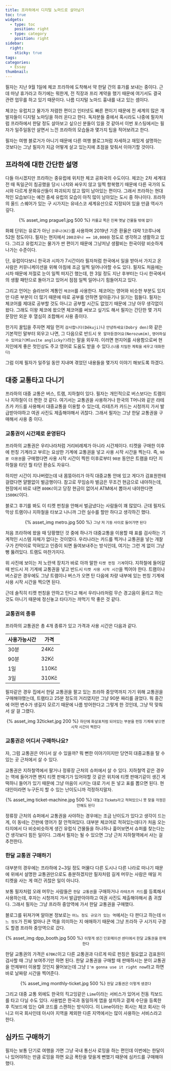 ```yaml
---
title: 프라하에서 디지털 노마드로 살아남기
toc: true
widgets:
  - type: toc
    position: right
  - type: category
    position: right
sidebar:
  right:
    sticky: true
tags:
categories:
  - Essay
thumbnail:
---
```


필자는 지난 9월 1일에 체코 프라하에 도착해서 약 한달 간의 휴가를 보내는 중이다. 근데 마냥 휴가라고 하기에는 뭐한게, 전 직장과 프리 계약을 했기 때문에 여기서도 결국 관련 업무를 하고 있기 때문이다. 나름 디지털 노마드 흉내를 내고 있는 셈이다.

<!-- more -->

체코는 유럽치고 물가가 저렴한 편이고 인터넷도 빠른 편이기 때문에 전 세계의 많은 개발자들이 디지털 노마딩을 하러 온다고 한다. 독자분들 중에서 혹시라도 나중에 필자처럼 프라하에서 한달 정도 살아보고 싶으신 분들이 있을 것 같아서 이번 포스팅에서는 필자가 일주일동안 살면서 느낀 프라하의 모습들과 몇가지 팁을 적어보려고 한다.

필자는 여행 블로거가 아니기 때문에 다른 여행 블로그처럼 자세하고 재밌게 설명하는 것보다는 그냥 필자가 지금 어떻게 살고 있는지에 초점을 맞춰서 이야기할 것이다.

## 프라하에 대한 간단한 설명
다들 아시겠지만 프라하는 중유럽에 위치한 체코 공화국의 수도이다. 체코는 2차 세계대전 때 독일군이 침공했을 당시 나치와 싸우지 않고 일찍 항복했기 때문에 다른 국가의 도시와 다르게 문화유산들이 파괴되지 않고 많이 남아있는 편이다. 그래서 프라하는 현대적인 모습보다는 예전 중세 유럽의 모습이 아직 많이 남아있는 도시 중 하나이다. 프라하의 올드 스퀘어가 있는 구 시가지는 유네스코 세계유산으로 지정되어 있을 만큼 역사가 깊다.

<center>
  {% asset_img prague1.jpg 500 %}
  <small>카를교 쪽은 진짜 옛날 건물들 밖에 없다</small>
  <br>
</center>

화폐 단위는 유로가 아닌 `코루나(Kč)`를 사용하며 2019년 기준 환율은 대략 1코루나에 52원 정도이다. 필자는 현지에서 `200코루나 == 10,000원` 정도로 생각하고 생활하고 있다. 그리고 유럽치고는 물가가 싼 편이기 때문에 그냥저냥 생활비는 한국이랑 비슷하게 나가는 수준이다.

단, 유럽이다보니 한국과 시차가 7시간이라 필자처럼 한국에서 일을 받아서 가지고 온 사람은 커뮤니케이션을 위해 아침에 조금 일찍 일어나야할 수도 있다. 필자도 처음에는 시차 때문에 저절로 눈이 일찍 떠지긴 했는데, 한 3일 정도 지난 후부터는 다시 한국에서의 생활 패턴으로 돌아가고 있어서 점점 일찍 일어나기 힘들어지고 있다.

그리고 언어는 슬라브어 계통인 `체코어`를 사용한다. 체코어는 영어와 비슷한 부분도 있지만 다른 부분이 더 많기 때문에 따로 공부를 안하면 알아듣기나 읽기는 힘들다. 필자는 체코어를 제대로 공부할 것도 아니고 공부할 시간도 없었기 때문에 그냥 아무 생각없이 왔다. 그래도 이왕 체코에 왔으면 체코어를 써보고 싶기도 해서 필자는 간단한 몇 가지 문장만 외운 후 열심히 조합해서 사용 중이다.

한가지 꿀팁을 주자면 제일 먼저 `감사합니다(Děkuji)`나 `안녕하세요(Dobrý den)`와 같은 기본적인 말부터 외우고 나면, 그 다음으로 반드시 `못 알아듣겠어요(Nerozumím)`, `영어하실 수 있어요?(Mluvíte anglicky?)`라는 말을 외우자. 이러면 현지어를 사용함으로써 현지인에게 좋은 첫인상도 주고 영어로 도움도 받을 수 있다.<small>(나름 치밀한 계획을 세우고 대화한다)</small>

그럼 이제 필자가 일주일 동안 지내며 겪었던 내용들을 몇가지 이야기 해보도록 하겠다.

## 대중 교통타고 다니기
프라하의 대중 교통은 버스, 트램, 지하철이 있다. 필자는 개인적으로 버스보다는 트램이나 지하철이 더 편한 것 같다. 여기서는 교통권을 사용하거나 한국의 T머니와 같은 라테츠카 카드를 사용해서 대중교통을 이용할 수 있는데, 라테츠카 카드는 시청까지 가서 발급받아야하고 여권 사진도 제출해야해서 귀찮다. 그래서 필자는 그냥 한달 교통권을 구매해서 사용 중 이다.

### 교통권이 시간제로 운영된다
프라하의 교통권은 우리나라처럼 거리비례제가 아니라 시간제이다. 티켓을 구매한 이후에 펀칭 기계라고 부르는 요상한 기계에 교통권을 넣고 사용 시작 시간을 찍는다. 즉, `90분 이용권`을 구매했다면 사용 시작 시간이 찍힌 이후로부터 `90분` 동안은 트램을 타던 지하철을 타던 뭘 타던 환승도 자유다.

하지만 시간이 지나버렸는데 내 몸뚱아리가 아직 대중교통 안에 있고 게다가 검표원한테 걸렸다면 얄짤없이 벌금행이다. 참고로 무임승차 벌금은 무조건 현금으로 내야하는데, 현장에서 바로 내면 `800Kč`이고 당장 현금이 없어서 ATM에서 뽑아서 내야한다면 `1500Kč`이다.

블로그 후기를 봐도 이 티켓 펀칭을 안해서 벌금냈다는 사람들이 꽤 많았다. 근데 필자도 막상 트램이나 지하철을 타보고 나니까 그런 실수를 할만 하다고 생각하긴 했다.

<center>
  {% asset_img metro.jpg 500 %}
  <small>그냥 저 기둥 사이로 들어가면 된다</small>
  <br>
</center>

처음 프라하에 왔을 때 당황했던 것 중에 하나가 대중교통을 이용할 때 표를 검사하는 기계적인 시스템 자체가 없다는 것이였다. 우리나라는 카드를 찍거나 교통권을 넣는 개찰구가 칸막이로 막혀있고 인증이 되면 들여보내주는 방식인데, 여기는 그런 게 없이 그냥 뻥 뚫려있다. 트램도 마찬가지다.

위 사진에 보이는 저 노란색 장치가 바로 아까 말한 `티켓 펀칭 기계`이다. 지하철에 들어갈 때 반드시 저 기계에 교통권을 넣고 반드시 `티켓 사용 시작 시간`을 찍어야 한다. 트램이나 버스같은 경우에도 그냥 트램이나 버스가 오면 탄 다음에 차량 내부에 있는 펀칭 기계에 사용 시작 시간을 찍으면 된다.

근데 솔직히 티켓 펀칭을 안하고 탄다고 해서 우리나라처럼 무슨 경고음이 울리고 하는 것도 아니기 때문에 정신놓고 타다가는 까먹기 딱 좋은 것 같다.

### 교통권의 종류
프라하의 교통권은 총 4개 종류가 있고 가격과 사용 시간은 다음과 같다.

| 사용가능시간 | 가격 |
|--|--|
| 30분 | 24Kč |
| 90분 | 32Kč |
| 1일 | 110Kč |
| 3일 | 310Kč |

필자같은 경우 집에서 한달 교통권을 팔고 있는 프라하 중앙역까지 가기 위해 교통권을 구매해야했는데, 트램타고 25분 정도의 거리였지만 그냥 90분 짜리를 끊었다. 뭐 중간에 어떤 변수가 생길지 모르기 때문에 나름 방어한다고 그렇게 한 것인데, 그냥 딱 맞춰서 살 걸 그랬다.

<center>
  {% asset_img 32ticket.jpg 200 %}
  <small>하단에 화살표처럼 되어있는 부분을 펀칭 기계에 넣으면 시작 시간이 찍힌다</small>
  <br>
</center>

### 교통권은 어디서 구매하나요?
자, 그럼 교통권은 어디서 살 수 있을까? 뭐 뻔한 이야기이지만 당연히 대중교통을 탈 수 있는 곳 근처에서 살 수 있다.

교통권은 지하철역에서 팔거나 정류장 근처의 슈퍼에서 살 수 있다. 지하철역 같은 경우는 역에 들어가면 왠지 티켓 판매기가 있어야할 것 같은 위치에 티켓 판매기같이 생긴 게 떡하니 들어가 있기 때문에 그냥 마음이 시키는 대로 가서 돈 넣고 표를 뽑으면 된다. 현대인이라면 누구든지 할 수 있는 난이도니까 걱정하지말자.

<center>
  {% asset_img ticket-machine.jpg 500 %}
  <small>대놓고 Tickets라고 적혀있으니 못 찾을 걱정은 안해도 된다</small>
  <br>
</center>

정류장 근처의 슈퍼에서 교통권을 사야하는 경우에는 조금 난이도가 있다고 생각이 드는게, 이 동네는 간판에 영어가 잘 안적혀있다. 대부분 체코어로 적혀있는데다가 처음 오는 타지에서 다 비슷비슷하게 생긴 유럽식 건물들을 하나하나 흝어보면서 슈퍼를 찾는다는 건 생각보다 힘든 일이다. 그래서 필자는 될 수 있으면 그냥 근처 지하철역에서 사는 걸 추천한다.

### 한달 교통권 구매하기
대부분의 경우에는 프라하에 2~3일 정도 머물다 다른 도시나 다른 나라로 떠나기 때문에 위에서 설명한 교통권만으로도 충분하겠지만 필자처럼 길게 머무는 사람은 매일 저 티켓을 사는 게 여간 귀찮은 일이 아니다.

보통 필자처럼 오래 머무는 사람들은 `한달 교통권`을 구매하거나 `라테츠카 카드`를 등록해서 사용하는데, 후자는 시청까지 가서 발급받아야하고 여권 사진도 제출해야해서 좀 귀찮다. 그래서 필자는 그냥 프라하 중앙역에 가서 한달 교통권을 구매했다.

블로그를 뒤져가며 알아본 정보로는 `어느 정도 규모가 있는 역`에서는 다 판다고 하는데 `어느 정도`가 진짜 얼마나 큰 역을 의미하는 지 애매하기 때문에 그냥 프라하 구 시가지 구경도 할겸 프라하 중앙역으로 갔다.

<center>
  {% asset_img dpp_booth.jpg 500 %}
  <small>이렇게 생긴 인포메이션 센터에서 한달 교통권을 판매한다</small>
  <br>
</center>

한달 교통권의 가격은 `670Kč`이고 다른 교통권과 다르게 따로 펀칭은 필요없고 검표원이 검사할 때 그냥 보여주기만 하면 된다. 한달 교통권을 구매할 때 판매하시는 분이 교통권을 언제부터 이용할 것인지 물어보는데 그냥 `I'm gonna use it right now`라고 하면 바로 날짜랑 시간을 찍어준다.

<center>
  {% asset_img monthly-ticket.jpg 500 %}
  <small>한달 교통권은 이렇게 생겼다</small>
  <br>
</center>

그리고 대중 교통 외에도 한국의 킥고잉같은 `Lime`이라는 서비스가 있어서 전동 킥보드를 타고 다닐 수도 있다. 사용법은 한국과 동일하게 앱을 설치하고 결제 수단을 등록한 후 킥보드에 있는 QR 코드를 스캔하는 방식이다. 이 Lime이라는 회사는 체코 회사는 아니고 미국 회사인데 아시아 지역을 제외한 다른 지역에서는 많이 사용하는 서비스라고 한다.

## 심카드 구매하기
필자는 보통 단기로 여행을 가면 그냥 국내 통신사 로밍을 하는 편인데 이번에는 한달이나 있어야하는 만큼 로밍을 하면 요금 폭탄을 맞을게 뻔했기 때문에 심카드를 구매해야했다.
